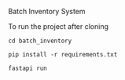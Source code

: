 Batch Inventory System

To run the project after cloning

```
cd batch_inventory

pip install -r requirements.txt

fastapi run

```